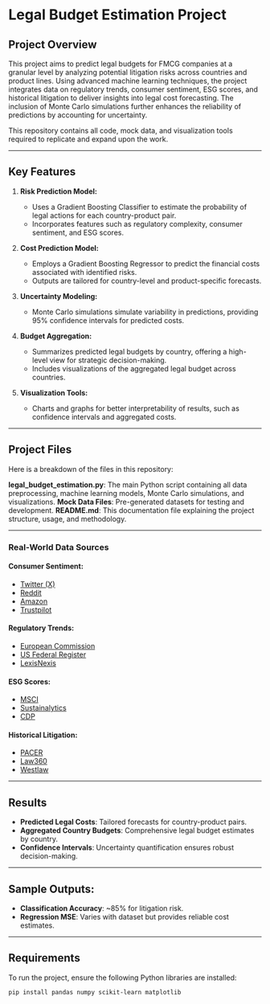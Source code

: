 # Legal Budget Estimation Project

## Project Overview
This project aims to predict legal budgets for FMCG companies at a granular level by analyzing potential litigation risks across countries and product lines. Using advanced machine learning techniques, the project integrates data on regulatory trends, consumer sentiment, ESG scores, and historical litigation to deliver insights into legal cost forecasting. The inclusion of Monte Carlo simulations further enhances the reliability of predictions by accounting for uncertainty.

This repository contains all code, mock data, and visualization tools required to replicate and expand upon the work.

---

## Key Features
1. **Risk Prediction Model:**
   - Uses a Gradient Boosting Classifier to estimate the probability of legal actions for each country-product pair.
   - Incorporates features such as regulatory complexity, consumer sentiment, and ESG scores.

2. **Cost Prediction Model:**
   - Employs a Gradient Boosting Regressor to predict the financial costs associated with identified risks.
   - Outputs are tailored for country-level and product-specific forecasts.

3. **Uncertainty Modeling:**
   - Monte Carlo simulations simulate variability in predictions, providing 95% confidence intervals for predicted costs.

4. **Budget Aggregation:**
   - Summarizes predicted legal budgets by country, offering a high-level view for strategic decision-making.
   - Includes visualizations of the aggregated legal budget across countries.

5. **Visualization Tools:**
   - Charts and graphs for better interpretability of results, such as confidence intervals and aggregated costs.

---
## Project Files
Here is a breakdown of the files in this repository:

**legal_budget_estimation.py**: The main Python script containing all data preprocessing, machine learning models, Monte Carlo simulations, and visualizations.
**Mock Data Files**: Pre-generated datasets for testing and development.
**README.md**: This documentation file explaining the project structure, usage, and methodology.

---

### Real-World Data Sources

#### Consumer Sentiment:
- [Twitter (X)](https://twitter.com)
- [Reddit](https://www.reddit.com)
- [Amazon](https://www.amazon.com)
- [Trustpilot](https://www.trustpilot.com)

#### Regulatory Trends:
- [European Commission](https://ec.europa.eu)
- [US Federal Register](https://www.federalregister.gov)
- [LexisNexis](https://www.lexisnexis.com)

#### ESG Scores:
- [MSCI](https://www.msci.com)
- [Sustainalytics](https://www.sustainalytics.com)
- [CDP](https://www.cdp.net)

#### Historical Litigation:
- [PACER](https://pacer.uscourts.gov)
- [Law360](https://www.law360.com)
- [Westlaw](https://legal.thomsonreuters.com/en/westlaw)

---

## Results
- **Predicted Legal Costs**: Tailored forecasts for country-product pairs.
- **Aggregated Country Budgets**: Comprehensive legal budget estimates by country.
- **Confidence Intervals**: Uncertainty quantification ensures robust decision-making.

---

## Sample Outputs:
- **Classification Accuracy**: ~85% for litigation risk.
- **Regression MSE**: Varies with dataset but provides reliable cost estimates.

---

##  Requirements
To run the project, ensure the following Python libraries are installed:

```bash
pip install pandas numpy scikit-learn matplotlib
